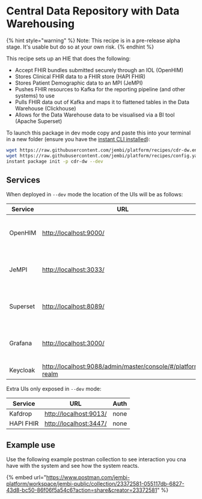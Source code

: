 # Central Data Repository with Data Warehousing



{% hint style="warning" %}
Note: This recipe is in a pre-release alpha stage. It's usable but do so at your own risk.
{% endhint %}

This recipe sets up an HIE that does the following:

* Accept FHIR bundles submitted securely through an IOL (OpenHIM)
* Stores Clinical FHIR data to a FHIR store (HAPI FHIR)
* Stores Patient Demographic data to an MPI (JeMPI)
* Pushes FHIR resources to Kafka for the reporting pipeline (and other systems) to use
* Pulls FHIR data out of Kafka and maps it to flattened tables in the Data Warehouse (Clickhouse)
* Allows for the Data Warehouse data to be visualised via a BI tool (Apache Superset)

To launch this package in dev mode copy and paste this into your terminal in a new folder (ensure you have the [instant CLI installed](https://jembi.gitbook.io/instant-v2/getting-started/quick-start)):

```bash
wget https://raw.githubusercontent.com/jembi/platform/recipes/cdr-dw.env && \
wget https://raw.githubusercontent.com/jembi/platform/recipes/config.yaml && \
instant package init -p cdr-dw --dev
```

## Services

When deployed in `--dev` mode the location of the UIs will be as follows:

| Service  | URL                                                                                                                        | Auth                                                  |
| -------- | -------------------------------------------------------------------------------------------------------------------------- | ----------------------------------------------------- |
| OpenHIM  | [http://localhost:9000/](http://localhost:9000/)                                                                           | <p>Test SSO user:<br>u: test p: dev_password_only</p> |
| JeMPI    | [http://localhost:3033/](http://localhost:3033/)                                                                           | <p>Test SSO user:<br>u: test p: dev_password_only</p> |
| Superset | [http://localhost:8089/](http://localhost:8089/)                                                                           | <p>Test SSO user:<br>u: test p: dev_password_only</p> |
| Grafana  | [http://localhost:3000/](http://localhost:3000/)                                                                           | <p>Test SSO user:<br>u: test p: dev_password_only</p> |
| Keycloak | [http://localhost:9088/admin/master/console/#/platform-realm](http://localhost:9088/admin/master/console/#/platform-realm) | u: admin p: dev\_password\_only                       |

Extra UIs only exposed in `--dev` mode:

| Service   | URL                                              | Auth |
| --------- | ------------------------------------------------ | ---- |
| Kafdrop   | [http://localhost:9013/](http://localhost:9013/) | none |
| HAPI FHIR | [http://localhost:3447/](http://localhost:3447/) | none |

## Example use

Use the following example postman collection to see interaction you cna have with the system and see how the system reacts.

{% embed url="https://www.postman.com/jembi-platform/workspace/jembi-public/collection/23372581-055117db-6827-43d8-bc50-86f06f5a54c6?action=share&creator=23372581" %}
